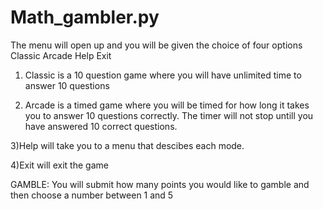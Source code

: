 # Math_gambler.py

The menu will open up and you will be given the choice of four options
Classic
Arcade
Help
Exit

1) Classic is a 10 question game where you will have unlimited time to answer 10 questions 

2) Arcade is a timed game where you will be timed for how long it takes you to answer 10 questions correctly. The timer will not stop untill you have answered 10 correct questions.

3)Help will take you to a menu that descibes each mode.

4)Exit will exit the game

GAMBLE:
You will submit how many points you would like to gamble and then choose a number between 1 and 5
